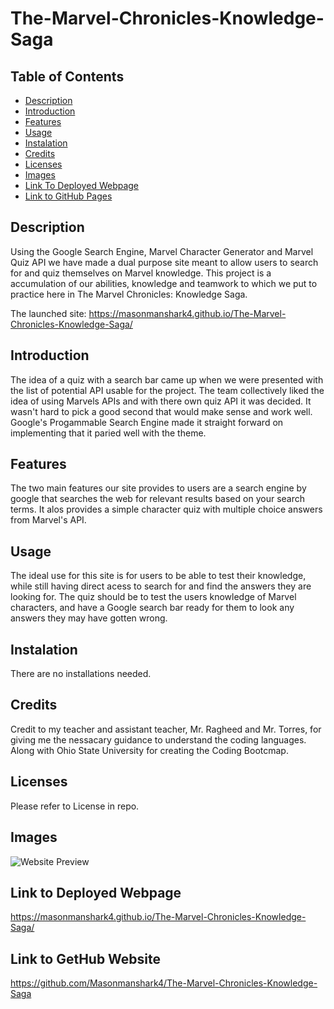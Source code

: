 # The-Marvel-Chronicles-Knowledge-Saga


## Table of Contents
- [Description](#description)
- [Introduction](#introduction)
- [Features](#features)
- [Usage](#usage)
- [Instalation](#instalation)
- [Credits](#credits)
- [Licenses](#licenses)
- [Images](#images)
- [Link To Deployed Webpage](#link-to-deployed-webpage)
- [Link to GitHub Pages ](#link-to-gethub-website)

## Description
Using the Google Search Engine, Marvel Character Generator and Marvel Quiz API we have made a dual purpose site meant to allow users to search for and quiz themselves on Marvel knowledge. This project is a accumulation of our abilities, knowledge and teamwork to which we put to practice here in The Marvel Chronicles: Knowledge Saga. 

The launched site:  https://masonmanshark4.github.io/The-Marvel-Chronicles-Knowledge-Saga/

## Introduction
The idea of a quiz with a search bar came up when we were presented with the list of potential API usable for the project. The team collectively liked the idea of using Marvels APIs and with there own quiz API it was decided. It wasn't hard to pick a good second that would make sense and work well. Google's Progammable Search Engine made it straight forward on implementing that it paried well with the theme.

## Features
The two main features our site provides to users are a search engine by google that searches the web for relevant results based on your search terms. It alos provides a simple character quiz with multiple choice answers from Marvel's API.

## Usage
The ideal use for this site is for users to be able to test their knowledge, while still having direct acess to search for and find the answers they are looking for. The quiz should be to test the users knowledge of Marvel characters, and have a Google search bar ready for them to look any answers they may have gotten wrong. 

## Instalation
There are no installations needed.

## Credits
Credit to my teacher and assistant teacher, Mr. Ragheed and Mr. Torres, for giving me the nessacary guidance to understand the coding languages. Along with Ohio State University for creating the Coding Bootcmap.

## Licenses
Please refer to License in repo.

 ## Images
![Website Preview](assets/images/Marvel%20rocks.gif)

 ## Link to Deployed Webpage
https://masonmanshark4.github.io/The-Marvel-Chronicles-Knowledge-Saga/
 
## Link to GetHub Website
https://github.com/Masonmanshark4/The-Marvel-Chronicles-Knowledge-Saga


